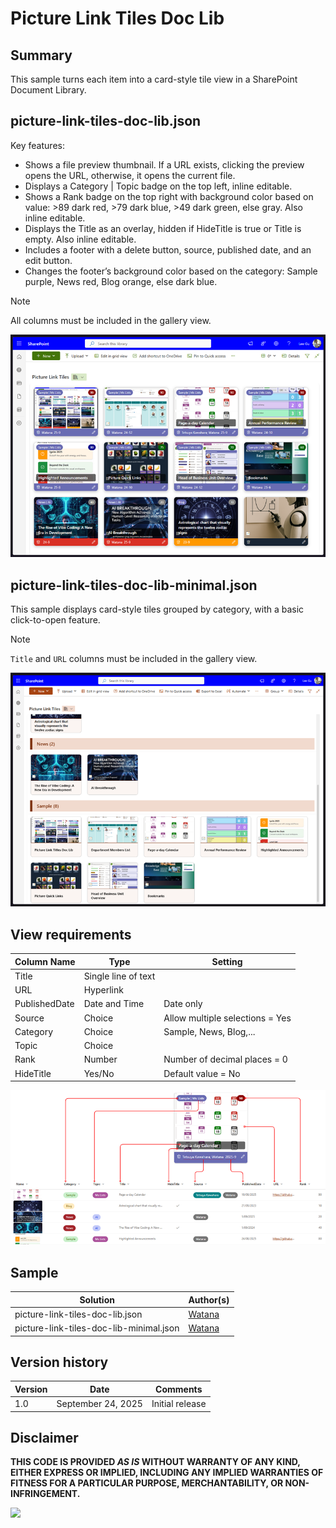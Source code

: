 # Picture Link Tiles Doc Lib

## Summary
This sample turns each item into a card-style tile view in a SharePoint Document Library.

## picture-link-tiles-doc-lib.json
Key features:
* Shows a file preview thumbnail. If a URL exists, clicking the preview opens the URL, otherwise, it opens the current file.
* Displays a Category | Topic badge on the top left, inline editable.
* Shows a Rank badge on the top right with background color based on value: >89 dark red, >79 dark blue, >49 dark green, else gray. Also inline editable.
* Displays the Title as an overlay, hidden if HideTitle is true or Title is empty. Also inline editable.
* Includes a footer with a delete button, source, published date, and an edit button.
* Changes the footer’s background color based on the category: Sample purple, News red, Blog orange, else dark blue.
> [!NOTE]
> All columns must be included in the gallery view.

![Screenshot of the sample](./assets/screenshot.png)

## picture-link-tiles-doc-lib-minimal.json
This sample displays card-style tiles grouped by category, with a basic click-to-open feature.

> [!NOTE]
> `Title` and `URL` columns must be included in the gallery view.

![sample screenshot](./assets/minimal.png)

## View requirements
Column Name         | Type                   | Setting
--------------------|------------------------|-
Title               | Single line of text    |
URL                 | Hyperlink              |
PublishedDate       | Date and Time          | Date only
Source              | Choice                 | Allow multiple selections = Yes
Category            | Choice                 | Sample, News, Blog,...
Topic               | Choice                 |
Rank                | Number                 | Number of decimal places = 0
HideTitle           | Yes/No                 | Default value = No

![field mapping screenshot](./assets/field-mapping.png)


## Sample
Solution|Author(s)
--------|---------
picture-link-tiles-doc-lib.json | [Watana](https://github.com/watana2)
picture-link-tiles-doc-lib-minimal.json | [Watana](https://github.com/watana2)


## Version history
Version|Date|Comments
-------|----|-
1.0    | September 24, 2025 | Initial release


## Disclaimer
**THIS CODE IS PROVIDED *AS IS* WITHOUT WARRANTY OF ANY KIND, EITHER EXPRESS OR IMPLIED, INCLUDING ANY IMPLIED WARRANTIES OF FITNESS FOR A PARTICULAR PURPOSE, MERCHANTABILITY, OR NON-INFRINGEMENT.**

<img src="https://pnptelemetry.azurewebsites.net/list-formatting/view-samples/picture-link-tiles-doc-lib" />
